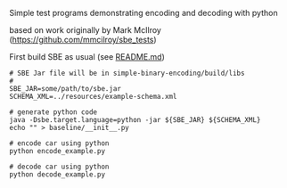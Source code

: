 Simple test programs demonstrating encoding and decoding with python

based on work originally by Mark McIlroy (https://github.com/mmcilroy/sbe_tests)

First build SBE as usual \(see [README.md](https://github.com/real-logic/simple-binary-encoding)\)
```
# SBE Jar file will be in simple-binary-encoding/build/libs
#
SBE_JAR=some/path/to/sbe.jar
SCHEMA_XML=../resources/example-schema.xml

# generate python code
java -Dsbe.target.language=python -jar ${SBE_JAR} ${SCHEMA_XML}
echo "" > baseline/__init__.py

# encode car using python
python encode_example.py

# decode car using python
python decode_example.py

```
